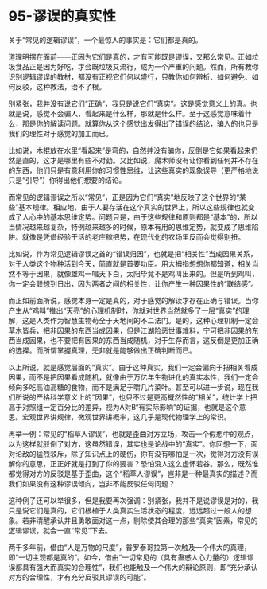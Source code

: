 # 95-谬误的真实性

关于“常见的逻辑谬误”，一个最惊人的事实是：它们都是真的。

道理明摆在面前——正因为它们是真的，才有可能既是谬误，又那么常见。正如垃圾食品正是因为好吃，才会既垃圾又流行，成为一个严重的问题。然而，所有教你识别逻辑谬误的教材，都没有正视它们何以盛行，只教你如何辨析、如何避免、如何反驳，这种教法，治不了根。

别紧张，我并没有说它们“正确”，我只是说它们“真实”。这是感觉意义上的真。也就是说，感觉不会骗人，看起来是什么样，那就是什么样。至于这感觉意味着什么，那是你的解读问题。就算你从这个感觉出发得出了错误的结论，骗人的也只是我们的理性对于感觉的加工而已。

比如说，木棍放在水里“看起来”是弯的，自然并没有骗你，反倒是它如果看起来仍然是直的，这才是哪里有些不对劲。又比如说，魔术师没有让你看到任何并不存在的东西，他们只是有意利用你的习惯性思维，让这些真实的现象误导（更严格地说只是“引导”）你得出他们想要的结论。

而常见的逻辑谬误之所以“常见”，正是因为它们“真实”地反映了这个世界的“某些”基本规律。相应地，由于人要存活在这个真实的世界上，所以这些规律也就变成了人心中的基本思维定势。问题只是，由于这些规律和原则都是“基本”的，所以当情况越来越复杂，特例越来越多的时候，原本有用的思维定势，就变成了思维陷阱。就像是凭借经验干活的老庄稼把势，在现代化的农场里反而会觉得别扭。

比如说，作为常见逻辑谬误之首的“错误归因”，也就是把“相关性”当成因果关系，对于人类这个物种活到今天，简直就是首要功臣。用大拇指想想你都知道，相关当然不等于因果，就像雄鸡一唱天下白，太阳毕竟不是鸡叫出来的。但是听到鸡叫，你一定会联想到日出，因为两者之间的相关性，让你产生一种因果性的“联结感”。

而正如前面所说，感觉本身一定是真的，对于感觉的解读才存在正确与错误。当你产生从“鸡叫”推出“天亮”的心理机制时，你就对世界当然就多了一层“真实”的理解，这是人类作为智慧生物苟全于天地间的不二法门。是的，这种心理机制一定会草木皆兵，把非因果的东西当成因果，但是江湖险恶世事难料，宁可把非因果的东西当成因果，也不要把有因果的东西当成随机，对于生存而言，这反倒是更加正确的选择。而所谓掌握真理，无非就是能够做出正确判断而已。

以上所说，就是感觉层面的“真实”。由于这种真实，我们一定会偏向于把相关看成因果，而不是把因果看成随机，就像由于万亿年生物进化的真实本性，我们一定会倾向多吃高油高糖的食物，而不是满足于嚼几片菜叶。甚至可以进一步说，现在我们所说的严格科学意义上的“因果”，也只不过是更高概然性的“相关”，统计学上把高于对照组一定百分比的差异，视为A对B“有实际影响”的证据，也就是这个意思。宏观世界讲规律，微观世界讲概率，这几乎是现代物理学上的常识。

再举一例：常见的“稻草人谬误”，也就是歪曲对方立场，攻击一个假想中的观点，以为这样就驳倒了对方，这虽然错误，其实也是论战中的“真实”。你回想一下，面对论敌的猛烈驳斥，除了知识点上的硬伤，你有没有哪怕是一次，觉得对方没有误解你的意思，正正好就是打到了你的要害？恐怕没人这么虚怀若谷。那么，既然谁都觉得对方的反驳是基于歪曲，这个“稻草人谬误”，岂非是一种最真实的描述？而我们如果没有这种谬误倾向，岂非不能反驳任何问题？

这种例子还可以举很多，但是我要再次强调：别紧张，我并不是说谬误是对的，我只是说它们是真的，它们根植于人类真实生活状态的程度，远远超过一般人的想象。若非清醒承认并且勇敢面对这一点，剔除使其合理的那些“真实”因素，常见的逻辑谬误，就会一直“常见”下去。

两千多年前，借由“人是万物的尺度”，普罗泰哥拉第一次触及一个伟大的真理，即“一切主观都是真的”。如今，借由“一切常见的（具有蛊惑人心力量的）逻辑谬误都具有强大而真实的合理性”，我们也能触及一个伟大的辩论原则，即“充分承认对方的合理性，才有充分反驳其谬误的可能”。